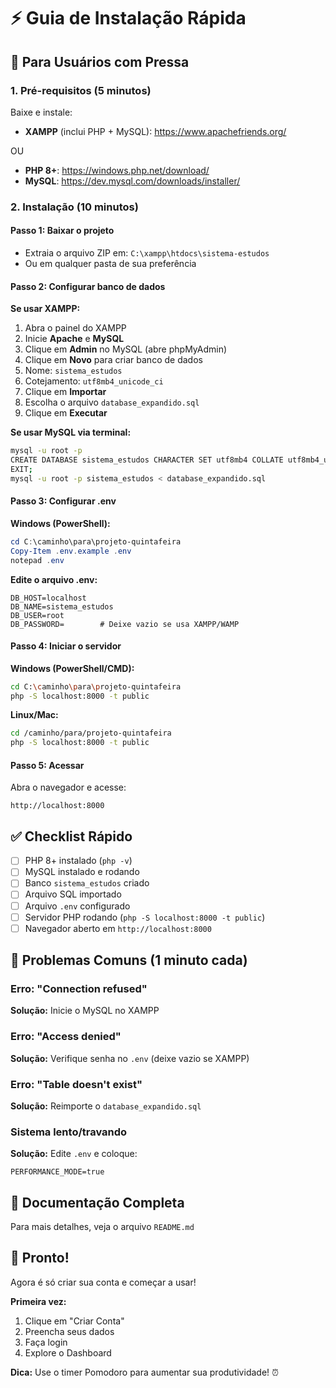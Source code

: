 # ⚡ Guia de Instalação Rápida

## 🎯 Para Usuários com Pressa

### 1. Pré-requisitos (5 minutos)

Baixe e instale:

- **XAMPP** (inclui PHP + MySQL): https://www.apachefriends.org/

OU

- **PHP 8+**: https://windows.php.net/download/
- **MySQL**: https://dev.mysql.com/downloads/installer/

### 2. Instalação (10 minutos)

#### Passo 1: Baixar o projeto

- Extraia o arquivo ZIP em: `C:\xampp\htdocs\sistema-estudos`
- Ou em qualquer pasta de sua preferência

#### Passo 2: Configurar banco de dados

**Se usar XAMPP:**

1. Abra o painel do XAMPP
2. Inicie **Apache** e **MySQL**
3. Clique em **Admin** no MySQL (abre phpMyAdmin)
4. Clique em **Novo** para criar banco de dados
5. Nome: `sistema_estudos`
6. Cotejamento: `utf8mb4_unicode_ci`
7. Clique em **Importar**
8. Escolha o arquivo `database_expandido.sql`
9. Clique em **Executar**

**Se usar MySQL via terminal:**

```bash
mysql -u root -p
CREATE DATABASE sistema_estudos CHARACTER SET utf8mb4 COLLATE utf8mb4_unicode_ci;
EXIT;
mysql -u root -p sistema_estudos < database_expandido.sql
```

#### Passo 3: Configurar .env

**Windows (PowerShell):**

```powershell
cd C:\caminho\para\projeto-quintafeira
Copy-Item .env.example .env
notepad .env
```

**Edite o arquivo .env:**

```env
DB_HOST=localhost
DB_NAME=sistema_estudos
DB_USER=root
DB_PASSWORD=        # Deixe vazio se usa XAMPP/WAMP
```

#### Passo 4: Iniciar o servidor

**Windows (PowerShell/CMD):**

```bash
cd C:\caminho\para\projeto-quintafeira
php -S localhost:8000 -t public
```

**Linux/Mac:**

```bash
cd /caminho/para/projeto-quintafeira
php -S localhost:8000 -t public
```

#### Passo 5: Acessar

Abra o navegador e acesse:

```
http://localhost:8000
```

## ✅ Checklist Rápido

- [ ] PHP 8+ instalado (`php -v`)
- [ ] MySQL instalado e rodando
- [ ] Banco `sistema_estudos` criado
- [ ] Arquivo SQL importado
- [ ] Arquivo `.env` configurado
- [ ] Servidor PHP rodando (`php -S localhost:8000 -t public`)
- [ ] Navegador aberto em `http://localhost:8000`

## 🚨 Problemas Comuns (1 minuto cada)

### Erro: "Connection refused"

**Solução:** Inicie o MySQL no XAMPP

### Erro: "Access denied"

**Solução:** Verifique senha no `.env` (deixe vazio se XAMPP)

### Erro: "Table doesn't exist"

**Solução:** Reimporte o `database_expandido.sql`

### Sistema lento/travando

**Solução:** Edite `.env` e coloque:

```env
PERFORMANCE_MODE=true
```

## 📖 Documentação Completa

Para mais detalhes, veja o arquivo `README.md`

## 🎉 Pronto!

Agora é só criar sua conta e começar a usar!

**Primeira vez:**

1. Clique em "Criar Conta"
2. Preencha seus dados
3. Faça login
4. Explore o Dashboard

**Dica:** Use o timer Pomodoro para aumentar sua produtividade! ⏰

